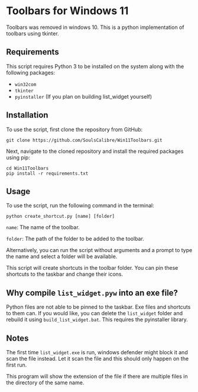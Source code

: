 # Toolbars for Windows 11

Toolbars was removed in windows 10. This is a python implementation of toolbars using tkinter.

## Requirements

This script requires Python 3 to be installed on the system along with the following packages:

-   `win32com`
-   `tkinter`
-   `pyinstaller` (If you plan on building list_widget yourself)

## Installation

To use the script, first clone the repository from GitHub:

`git clone https://github.com/SoulsCalibre/Win11Toolbars.git`

Next, navigate to the cloned repository and install the required packages using pip:

```
cd Win11Toolbars
pip install -r requirements.txt
```

## Usage

To use the script, run the following command in the terminal:

`python create_shortcut.py [name] [folder]`

`name`: The name of the toolbar.

`folder`: The path of the folder to be added to the toolbar.

Alternatively, you can run the script without arguments and a prompt to type the name and select a folder will be available.

This script will create shortcuts in the toolbar folder. You can pin these shortcuts to the taskbar and change their icons.

## Why compile `list_widget.pyw` into an exe file?

Python files are not able to be pinned to the taskbar. Exe files and shortcuts to them can. If you would like, you can delete the `list_widget` folder and rebuild it using `build_list_widget.bat`. This requires the pyinstaller library.

## Notes

The first time `list_widget.exe` is run, windows defender might block it and scan the file instead. Let it scan the file and this should only happen on the first run.

This program will show the extension of the file if there are multiple files in the directory of the same name.
